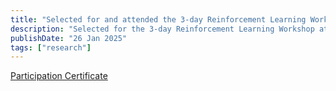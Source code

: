 ```yaml
---
title: "Selected for and attended the 3-day Reinforcement Learning Workshop at Indian Institute of Science Bangalore, India"
description: "Selected for the 3-day Reinforcement Learning Workshop at Indian Institute of Science Bangalore, India"
publishDate: "26 Jan 2025"
tags: ["research"]
---
```

[Participation Certificate](https://drive.google.com/file/d/12QDMcPsJrjZQjgsvRClm5ZoNnvUyX7Zl/view?usp=sharing)

